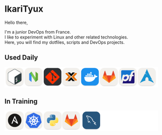 # IkariTyux
Hello there,

I'm a junior DevOps from France.<br/>
I like to experiment with Linux and other related technologies.<br/>
Here, you will find my dotfiles, scripts and DevOps projects.<br/>

## Used Daily
![known](img/known.png)

## In Training
![learn](img/learn.png)
